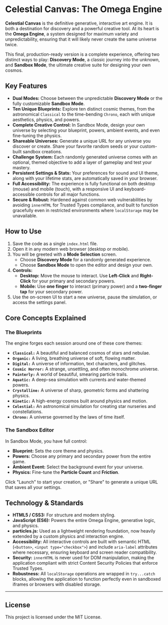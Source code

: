 # Celestial Canvas: The Omega Engine

**Celestial Canvas** is the definitive generative, interactive art engine. It is both a destination for discovery and a powerful creative tool. At its heart is the **Omega Engine**, a system designed for maximum variety and unpredictability, ensuring that it will likely never create the same universe twice.

This final, production-ready version is a complete experience, offering two distinct ways to play: **Discovery Mode**, a classic journey into the unknown, and **Sandbox Mode**, the ultimate creative suite for designing your own cosmos.

## Key Features

*   **Dual Modes:** Choose between the unpredictable **Discovery Mode** or the fully customizable **Sandbox Mode**.
*   **Ten Unique Blueprints:** Explore ten distinct cosmic themes, from the astronomical `Classical` to the time-bending `Chrono`, each with unique aesthetics, physics, and powers.
*   **Complete Creative Control:** In Sandbox Mode, design your own universe by selecting your blueprint, powers, ambient events, and even fine-tuning the physics.
*   **Shareable Universes:** Generate a unique URL for any universe you discover or create. Share your favorite random seeds or your custom-built sandbox creations.
*   **Challenge System:** Each randomly generated universe comes with an optional, themed objective to add a layer of gameplay and test your mastery.
*   **Persistent Settings & Stats:** Your preferences for sound and UI theme, along with your lifetime stats, are automatically saved in your browser.
*   **Full Accessibility:** The experience is fully functional on both desktop (mouse) and mobile (touch), with a responsive UI and keyboard-accessible controls for all major functions.
*   **Secure & Robust:** Hardened against common web vulnerabilities by avoiding `innerHTML` for Trusted Types compliance, and built to function gracefully even in restricted environments where `localStorage` may be unavailable.

## How to Use

1.  Save the code as a single `index.html` file.
2.  Open it in any modern web browser (desktop or mobile).
3.  You will be greeted with a **Mode Selection** screen.
    *   Choose **Discovery Mode** for a randomly generated experience.
    *   Choose **Sandbox Mode** to open the editor and design your own.
4.  **Controls:**
    *   **Desktop:** Move the mouse to interact. Use **Left-Click** and **Right-Click** for your primary and secondary powers.
    *   **Mobile:** Use **one finger** to interact (primary power) and a **two-finger tap** for your secondary power.
5.  Use the on-screen UI to start a new universe, pause the simulation, or access the settings panel.

## Core Concepts Explained

### The Blueprints
The engine forges each session around one of these core themes:

*   **`Classical:`** A beautiful and balanced cosmos of stars and nebulae.
*   **`Organic:`** A living, breathing universe of soft, flowing matter.
*   **`Digital:`** A universe of information, text characters, and glitches.
*   **`Cosmic Horror:`** A strange, unsettling, and often monochrome universe.
*   **`Painterly:`** A world of beautiful, smearing particle trails.
*   **`Aquatic:`** A deep-sea simulation with currents and water-themed powers.
*   **`Crystalline:`** A universe of sharp, geometric forms and shattering physics.
*   **`Kinetic:`** A high-energy cosmos built around physics and motion.
*   **`Celestial:`** An astronomical simulation for creating star nurseries and constellations.
*   **`Chrono:`** A universe governed by the laws of time itself.

### The Sandbox Editor
In Sandbox Mode, you have full control:
*   **Blueprint:** Sets the core theme and physics.
*   **Powers:** Choose any primary and secondary power from the entire game.
*   **Ambient Event:** Select the background event for your universe.
*   **Physics:** Fine-tune the **Particle Count** and **Friction**.

Click "Launch" to start your creation, or "Share" to generate a unique URL that saves all your settings.

## Technology & Standards

*   **HTML5 / CSS3:** For structure and modern styling.
*   **JavaScript (ES6):** Powers the entire Omega Engine, generative logic, and physics.
*   **particles.js:** Used as a lightweight rendering foundation, now heavily extended by a custom physics and interaction engine.
*   **Accessibility:** All interactive controls are built with semantic HTML (`<button>`, `<input type="checkbox">`) and include `aria-label` attributes where necessary, ensuring keyboard and screen reader compatibility.
*   **Security:** `innerHTML` is never used for DOM manipulation, making the application compliant with strict Content Security Policies that enforce Trusted Types.
*   **Robustness:** All `localStorage` operations are wrapped in `try...catch` blocks, allowing the application to function perfectly even in sandboxed iframes or browsers with disabled storage.

---

## License

This project is licensed under the MIT License.
